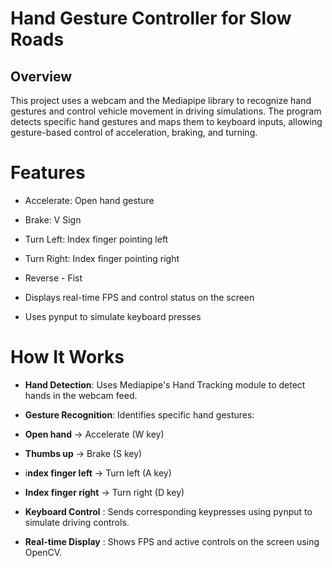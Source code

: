 # Hand Gesture Controller for Slow Roads

## Overview

This project uses a webcam and the Mediapipe library to recognize hand gestures and control vehicle movement in driving simulations. The program detects specific hand gestures and maps them to keyboard inputs, allowing gesture-based control of acceleration, braking, and turning.

# Features

- Accelerate: Open hand gesture
  
- Brake: V Sign 
  
- Turn Left: Index finger pointing left
  
- Turn Right: Index finger pointing right

- Reverse - Fist 
  
- Displays real-time FPS and control status on the screen
  
- Uses pynput to simulate keyboard presses

# How It Works

- **Hand Detection**: Uses Mediapipe's Hand Tracking module to detect hands in the webcam feed.

- **Gesture Recognition**: Identifies specific hand gestures:

- **Open hand** → Accelerate (W key)

- **Thumbs up** → Brake (S key)

- i**ndex finger left** → Turn left (A key)

-  **Index finger right** → Turn right (D key)

- **Keyboard Control** : Sends corresponding keypresses using pynput to simulate driving controls.

- **Real-time Display** : Shows FPS and active controls on the screen using OpenCV.
